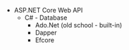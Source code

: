 - ASP.NET Core Web API
   	- C# - Database
		- Ado.Net (old school - built-in)
	    - Dapper
        - Efcore